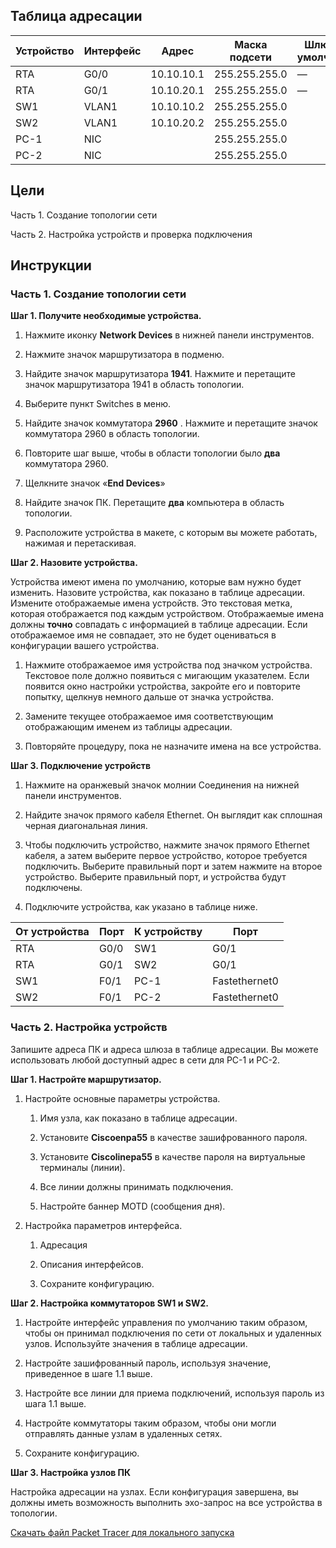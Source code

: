 ## Таблица адресации

| Устройство | Интерфейс | Адрес      | Маска подсети | Шлюз по умолчанию |
|------------|-----------|------------|---------------|-------------------|
| RTA        | G0/0      | 10.10.10.1 | 255.255.255.0 | —                 |
| RTA        | G0/1      | 10.10.20.1 | 255.255.255.0 | —                 |
| SW1        | VLAN1     | 10.10.10.2 | 255.255.255.0 |                   |
| SW2        | VLAN1     | 10.10.20.2 | 255.255.255.0 |                   |
| PC-1       | NIC       |            | 255.255.255.0 |                   |
| PC-2       | NIC       |            | 255.255.255.0 |                   |

## Цели

Часть 1. Создание топологии сети

Часть 2. Настройка устройств и проверка подключения

## Инструкции

### Часть 1. Создание топологии сети

**Шаг 1. Получите необходимые устройства.**

1.  Нажмите иконку **Network Devices** в нижней панели инструментов.

2.  Нажмите значок маршрутизатора в подменю.

3.  Найдите значок маршрутизатора **1941**. Нажмите и перетащите значок маршрутизатора 1941 в область топологии.

4.  Выберите пункт Switches в меню.

5.  Найдите значок коммутатора **2960** . Нажмите и перетащите значок коммутатора 2960 в область топологии.

6.  Повторите шаг выше, чтобы в области топологии было **два** коммутатора 2960.

7.  Щелкните значок «**End Devices**»

8.  Найдите значок ПК. Перетащите **два** компьютера в область топологии.

9.  Расположите устройства в макете, с которым вы можете работать, нажимая и перетаскивая.

**Шаг 2. Назовите устройства.**

Устройства имеют имена по умолчанию, которые вам нужно будет изменить. Назовите устройства, как показано в таблице адресации. Измените отображаемые имена устройств. Это текстовая метка, которая отображается под каждым устройством. Отображаемые имена должны **точно** совпадать с информацией в таблице адресации. Если отображаемое имя не совпадает, это не будет оцениваться в конфигурации вашего устройства.

1. Нажмите отображаемое имя устройства под значком устройства. Текстовое поле должно появиться с мигающим указателем. Если появится окно настройки устройства, закройте его и повторите попытку, щелкнув немного дальше от значка устройства.

2. Замените текущее отображаемое имя соответствующим отображающим именем из таблицы адресации.

3. Повторяйте процедуру, пока не назначите имена на все устройства.

**Шаг 3. Подключение устройств**

1. Нажмите на оранжевый значок молнии Соединения на нижней панели инструментов.

2. Найдите значок прямого кабеля Ethernet. Он выглядит как сплошная черная диагональная линия.

3. Чтобы подключить устройство, нажмите значок прямого Ethernet кабеля, а затем выберите первое устройство, которое требуется подключить. Выберите правильный порт и затем нажмите на второе устройство. Выберите правильный порт, и устройства будут подключены.

4. Подключите устройства, как указано в таблице ниже.

| От устройства | Порт | К устройству | Порт          |
|---------------|------|--------------|---------------|
| RTA           | G0/0 | SW1          | G0/1          |
| RTA           | G0/1 | SW2          | G0/1          |
| SW1           | F0/1 | PC-1         | Fastethernet0 |
| SW2           | F0/1 | PC-2         | Fastethernet0 |

### Часть 2. Настройка устройств

Запишите адреса ПК и адреса шлюза в таблице адресации. Вы можете использовать любой доступный адрес в сети для PC-1 и PC-2.

**Шаг 1. Настройте маршрутизатор.**

1. Настройте основные параметры устройства.

    1.  Имя узла, как показано в таблице адресации.

    2.  Установите **Ciscoenpa55** в качестве зашифрованного пароля.

    3.  Установите **Ciscolinepa55** в качестве пароля на виртуальные терминалы (линии).

    4.  Все линии должны принимать подключения.

    5.  Настройте баннер MOTD (сообщения дня).

2. Настройка параметров интерфейса.

    1.  Адресация

    2.  Описания интерфейсов.

    3.  Сохраните конфигурацию.

**Шаг 2. Настройка коммутаторов SW1 и SW2.**

1. Настройте интерфейс управления по умолчанию таким образом, чтобы он принимал подключения по сети от локальных и удаленных узлов. Используйте значения в таблице адресации.

2. Настройте зашифрованный пароль, используя значение, приведенное в шаге 1.1 выше.

3. Настройте все линии для приема подключений, используя пароль из шага 1.1 выше.

4. Настройте коммутаторы таким образом, чтобы они могли отправлять данные узлам в удаленных сетях.

5. Сохраните конфигурацию.

**Шаг 3. Настройка узлов ПК**

Настройка адресации на узлах. Если конфигурация завершена, вы должны иметь возможность выполнить эхо-запрос на все устройства в топологии.

[Скачать файл Packet Tracer для локального запуска](./assets/1.6.1-lab.pka)
